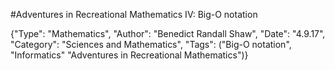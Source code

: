 #Adventures in Recreational Mathematics IV: Big-O notation

{"Type": "Mathematics", "Author": "Benedict Randall Shaw", "Date": "4.9.17", "Category": "Sciences and Mathematics", "Tags": ("Big-O notation", "Informatics" "Adventures in Recreational Mathematics")}
